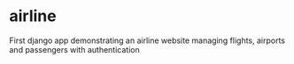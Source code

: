 # airline
First django app demonstrating an airline website managing flights, airports and passengers with authentication
